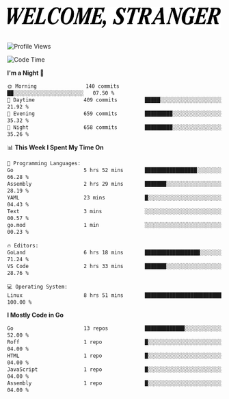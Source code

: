 <div>
  <picture>
    <source media="(prefers-color-scheme: dark)" srcset="./headers/welcome_white.png">
    <img alt="WELCOME, STRANGER" src="./headers/welcome.png" width="500">
  </picture>
</div>

<br>

![Profile Views](https://komarev.com/ghpvc/?username=darleet&color=blue)

<!--START_SECTION:waka-->
![Code Time](http://img.shields.io/badge/Code%20Time-135%20hrs%2051%20mins-blue)

**I'm a Night 🦉** 

```text
🌞 Morning                140 commits         ██░░░░░░░░░░░░░░░░░░░░░░░   07.50 % 
🌆 Daytime                409 commits         █████░░░░░░░░░░░░░░░░░░░░   21.92 % 
🌃 Evening                659 commits         █████████░░░░░░░░░░░░░░░░   35.32 % 
🌙 Night                  658 commits         █████████░░░░░░░░░░░░░░░░   35.26 % 
```


📊 **This Week I Spent My Time On** 

```text
💬 Programming Languages: 
Go                       5 hrs 52 mins       █████████████████░░░░░░░░   66.28 % 
Assembly                 2 hrs 29 mins       ███████░░░░░░░░░░░░░░░░░░   28.19 % 
YAML                     23 mins             █░░░░░░░░░░░░░░░░░░░░░░░░   04.43 % 
Text                     3 mins              ░░░░░░░░░░░░░░░░░░░░░░░░░   00.57 % 
go.mod                   1 min               ░░░░░░░░░░░░░░░░░░░░░░░░░   00.23 % 

🔥 Editors: 
GoLand                   6 hrs 18 mins       ██████████████████░░░░░░░   71.24 % 
VS Code                  2 hrs 33 mins       ███████░░░░░░░░░░░░░░░░░░   28.76 % 

💻 Operating System: 
Linux                    8 hrs 51 mins       █████████████████████████   100.00 % 
```

**I Mostly Code in Go** 

```text
Go                       13 repos            █████████████░░░░░░░░░░░░   52.00 % 
Roff                     1 repo              █░░░░░░░░░░░░░░░░░░░░░░░░   04.00 % 
HTML                     1 repo              █░░░░░░░░░░░░░░░░░░░░░░░░   04.00 % 
JavaScript               1 repo              █░░░░░░░░░░░░░░░░░░░░░░░░   04.00 % 
Assembly                 1 repo              █░░░░░░░░░░░░░░░░░░░░░░░░   04.00 % 
```




<!--END_SECTION:waka-->
